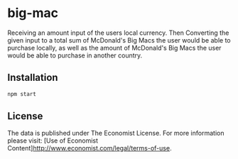 # big-mac
Receiving an amount input of the users local currency. Then Converting the given input to a total sum of McDonald's Big Macs the user would be able to purchase locally, as well as the amount of McDonald's Big Macs the user would be able to purchase in another country.    
## Installation
```bash
npm start
```
## License
The data is published under The Economist License. For more information please visit: [Use of Economist Content]http://www.economist.com/legal/terms-of-use.
